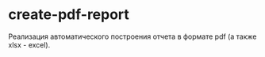 # create-pdf-report
Реализация автоматического построения отчета в формате pdf (а также xlsx - excel).
